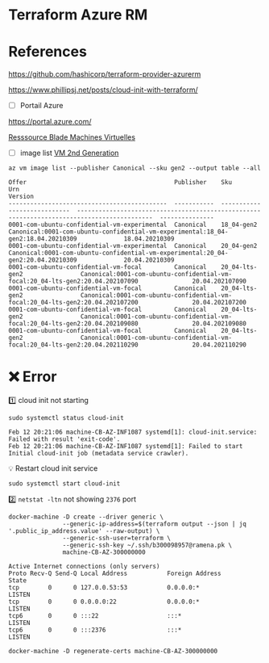 # Terraform Azure RM

# References

https://github.com/hashicorp/terraform-provider-azurerm

https://www.phillipsj.net/posts/cloud-init-with-terraform/

- [ ] Portail Azure

https://portal.azure.com/

[Resssource Blade Machines Virtuelles](https://portal.azure.com/#blade/HubsExtension/BrowseResourceBlade/Microsoft.Compute/VirtualMachines)

- [ ] image list [VM 2nd Generation](https://docs.microsoft.com/en-us/azure/virtual-machines/generation-2)

```
az vm image list --publisher Canonical --sku gen2 --output table --all
```
>
```
Offer                                         Publisher    Sku                           Urn                                                                                          Version
--------------------------------------------  -----------  ----------------------------  -------------------------------------------------------------------------------------------  ---------------
0001-com-ubuntu-confidential-vm-experimental  Canonical    18_04-gen2                    Canonical:0001-com-ubuntu-confidential-vm-experimental:18_04-gen2:18.04.20210309             18.04.20210309
0001-com-ubuntu-confidential-vm-experimental  Canonical    20_04-gen2                    Canonical:0001-com-ubuntu-confidential-vm-experimental:20_04-gen2:20.04.20210309             20.04.20210309
0001-com-ubuntu-confidential-vm-focal         Canonical    20_04-lts-gen2                Canonical:0001-com-ubuntu-confidential-vm-focal:20_04-lts-gen2:20.04.202107090               20.04.202107090
0001-com-ubuntu-confidential-vm-focal         Canonical    20_04-lts-gen2                Canonical:0001-com-ubuntu-confidential-vm-focal:20_04-lts-gen2:20.04.202107200               20.04.202107200
0001-com-ubuntu-confidential-vm-focal         Canonical    20_04-lts-gen2                Canonical:0001-com-ubuntu-confidential-vm-focal:20_04-lts-gen2:20.04.202109080               20.04.202109080
0001-com-ubuntu-confidential-vm-focal         Canonical    20_04-lts-gen2                Canonical:0001-com-ubuntu-confidential-vm-focal:20_04-lts-gen2:20.04.202110290               20.04.202110290
```


# :x: Error

:one: cloud init not starting

```
sudo systemctl status cloud-init
```
> 
```
Feb 12 20:21:06 machine-CB-AZ-INF1087 systemd[1]: cloud-init.service: Failed with result 'exit-code'.
Feb 12 20:21:06 machine-CB-AZ-INF1087 systemd[1]: Failed to start Initial cloud-init job (metadata service crawler).
```

:bulb: Restart cloud init service

```
sudo systemctl start cloud-init
```

:two: `netstat -ltn` not showing `2376` port 

```
docker-machine -D create --driver generic \
               --generic-ip-address=$(terraform output --json | jq '.public_ip_address.value' --raw-output) \
               --generic-ssh-user=terraform \
               --generic-ssh-key ~/.ssh/b300098957@ramena.pk \
               machine-CB-AZ-300000000
```


```
Active Internet connections (only servers)
Proto Recv-Q Send-Q Local Address           Foreign Address         State
tcp        0      0 127.0.0.53:53           0.0.0.0:*               LISTEN
tcp        0      0 0.0.0.0:22              0.0.0.0:*               LISTEN
tcp6       0      0 :::22                   :::*                    LISTEN
tcp6       0      0 :::2376                 :::*                    LISTEN
```

```
docker-machine -D regenerate-certs machine-CB-AZ-300000000
```

